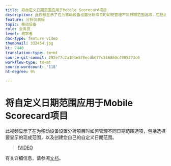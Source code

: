 ```yaml
---
title: 将自定义日期范围应用于Mobile Scorecard项目
description: 此视频显示了在为移动设备设置分析项目时如何管理不同日期范围选项，包括选择要显示的现成范围，以及创建您自己的自定义日期范围。
feature: 分析仪表板
topic: 移动设备
role: 业务员
level: 初学者
doc-type: feature video
thumbnail: 332454.jpg
kt: 7440
translation-type: tm+mt
source-git-commit: 292ef7c2a104e578ecdb677c516860c4985373c0
workflow-type: tm+mt
source-wordcount: '118'
ht-degree: 9%

---
```



# 将自定义日期范围应用于Mobile Scorecard项目

此视频显示了在为移动设备设置分析项目时如何管理不同日期范围选项，包括选择要显示的现成范围，以及创建您自己的自定义日期范围。

>[!VIDEO](https://video.tv.adobe.com/v/332454/?quality=12&learn=on)

有关详细信息，请参阅[文档](https://experienceleague.adobe.com/docs/analytics/analyze/mobapp/curator.html)。
